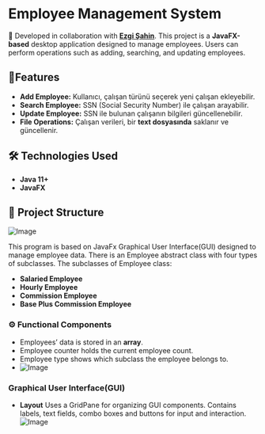 # Employee Management System  
📌 Developed in collaboration with **[Ezgi Şahin](https://github.com/EzgiSahin5)**.
This project is a **JavaFX-based** desktop application designed to manage employees. Users can perform operations such as adding, searching, and updating employees.
## 🚀Features  
- **Add Employee:** Kullanıcı, çalışan türünü seçerek yeni çalışan ekleyebilir.  
- **Search Employee:** SSN (Social Security Number) ile çalışan arayabilir.  
- **Update Employee:** SSN ile bulunan çalışanın bilgileri güncellenebilir.  
- **File Operations:** Çalışan verileri, bir **text dosyasında** saklanır ve güncellenir.  

## 🛠️ Technologies Used 
- **Java 11+**  
- **JavaFX**  

## 📁 Project Structure  
![Image](https://github.com/user-attachments/assets/eef52884-df3a-4038-add2-a79ac465e4ee)

This program is based on JavaFx Graphical User Interface(GUI) designed to manage employee data. There is an Employee abstract class with four types of subclasses.
The subclasses of Employee class:

- **Salaried Employee**
- **Hourly Employee**
- **Commission Employee**
- **Base Plus Commission Employee**

### ⚙️ Functional Components

- Employees’ data is stored in an **array**. 
- Employee counter holds the current employee count. 
- Employee type shows which subclass the employee belongs to.
- ![Image](https://github.com/user-attachments/assets/be61d41a-6a08-48c2-9c56-5a3d264f96fe)

### Graphical User Interface(GUI)

- **Layout**
Uses a GridPane for organizing GUI components.
Contains labels, text fields, combo boxes and buttons for input and interaction.
![Image](https://github.com/user-attachments/assets/237ed4ce-e712-401c-a8bb-bebc5aff1359)
 
